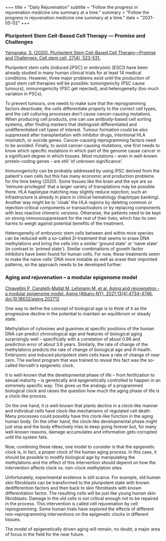 +++
title = "Daily Rejuvenation"
subtitle = "Follow the progress in rejuvenation medicine one summary at a time."
summary = "Follow the progress in rejuvenation medicine one summary at a time."
date = "2021-05-02"
+++

### Pluripotent Stem Cell-Based Cell Therapy — Promise and Challenges

[Yamanaka, S. (2020). Pluripotent Stem Cell-Based Cell Therapy—Promise and Challenges. Cell stem cell, 27(4), 523-531.](https://doi.org/10.1016/j.stem.2020.09.014)

Pluripotent stem cells (induced [iPSC] or embryonic [ESC]) have been already studied in many human clinical trials for at least 14 medical conditions. However, three major problems exist until the production of good stem cell therapies will be possible: tumorigenicity (PSC cause tumours), immunogenicity (PSC get rejected), and heterogeneity (too much variation in PSCs).

To prevent tumours, one needs to make sure that the reprogramming factors deactivate, the cells differentiate properly to the correct cell types, and the cell culturing processes don't cause cancer-causing mutations. When producing cell products, one can use antibody-based cell sorting systems, after finding markers that distinguish differentiated and undifferentiated cell types of interest. Tumour formation could be also suppressed after transplantation with inhibitor drugs, intentional HLA mismatch, or suicide genes. Cancer-causing reprogramming factors need to be avoided. Finally, to avoid cancer-causing mutations, one first needs to know which specific mutations in which part of the genome cause cancer in a significant degree in which tissues. Most mutations – even in well-known protein-coding genes – are still 'of unknown significance'. 

Immunogenicity can be probably addressed by using iPSC derived from the patient's own cells but this has many economic and production problems for the time being (2020). Some tissues like the brain and the eye are so 'immune-privileged' that a larger variety of transplations may be possible there. HLA haplotype matching may slightly reduce rejection; such an infrastructure is already in place in clinical hematology (haplotype banking). Another way might be to 'cloak' the HLA regions by deleting common or rejection-critical components or transactivators or by replacing components with less reactive chimeric versions. Otherwise, the patients need to be kept on strong immunosuppressant for the rest of their lives, which has its own harms to weigh against potential benefits of the treatment.

Heterogeneity of embryonic stem cells between and within mice species can be reduced with a so-called 2i-treatment that seems to erase DNA methylations and bring the cells into a similar 'ground state' or 'naive state' (in contrast to 'primed state'). Similar combinations of growth factor inhibitors have been found for human cells. For now, these treatments seem to make the naive cells' DNA more instable as well as erase their imprinted patterns, so the approach needs to be developed further.

### Aging and rejuvenation – a modular epigenome model

[Chiavellini P, Canatelli-Mallat M, Lehmann M, et al. Aging and rejuvenation - a modular epigenome model. Aging (Albany NY). 2021;13(4):4734-4746. doi:10.18632/aging.202712](https://www.ncbi.nlm.nih.gov/pmc/articles/PMC7950254/)

One way to define the concept of biological age is to think of it as the progressive decline in the potential to maintain an equilibrium or steady state.

Methylation of cytosines and guanines at specific positions of the human DNA can predict chronological age and features of biological aging surprisingly well – specifically with a correlation of about 0.96 and prediction error of about 3.6 years. Similarly, the rate of change of the methylations predicts the rate of change of biological age and ill-health. Embryonic and induced pluripotent stem cells have a rate of change of near zero. The earliest program that was trained to reveal this fact was the so-called Horvath's epigenetic clock.

It is well-known that the developmental phase of life – from fertilization to sexual maturity – is genetically and epigenetically controlled to happen in an extremely specific way. This gives us the analogy of a programmed biological clock and raises the question how much the aging phase of life is a clock-like process.

On the one hand, it is well-known that plants decline in a clock-like manner and individual cells have clock-like mechanisms of regulated cell death. Many processes could possibly have this clock-like function in the aging human body. On the other hand, the clock-like developmental phase might just stop and the body effectively tries to keep going forever but, for many well-known reasons, damage accumulates and information gets corrupted until the system fails.

Now, combining these ideas, one model to consider is that the epigenetic clock is, in fact, a proper clock of the human aging process. In this case, it should be possible to modify biological age by manipulating the methylations and the effect of this intervention should depend on how the intervention affects clock vs. non-clock methylation sites.

Unfortunately, experimental evidence is still scarce. For example, old human skin fibroblasts can be transformed to the pluripotent state with known dedifferention factors and then back to skin fibroblasts with known differentiation factor. The resulting cells will be just like young human skin fibroblasts. Damage in the old cells is not critical enough not to be repaired in the process. This intervention is called cell rejuvenation by cell reprogramming. Some human trials have explored the effects of different non-reprogramming interventions on the epigenetic clocks in different tissues.

The model of epigenetically driven aging will remain, no doubt, a major area of focus in the field for the near future.
